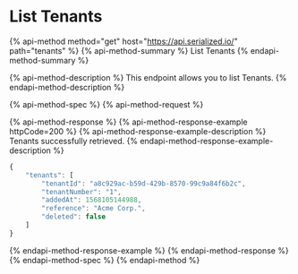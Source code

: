 # List Tenants

{% api-method method="get" host="https://api.serialized.io/" path="tenants" %}
{% api-method-summary %}
List Tenants
{% endapi-method-summary %}

{% api-method-description %}
This endpoint allows you to list Tenants.
{% endapi-method-description %}

{% api-method-spec %}
{% api-method-request %}

{% api-method-response %}
{% api-method-response-example httpCode=200 %}
{% api-method-response-example-description %}
Tenants successfully retrieved.
{% endapi-method-response-example-description %}

```javascript
{
    "tenants": [
        "tenantId": "a8c929ac-b59d-429b-8570-99c9a84f6b2c",
        "tenantNumber": "1",
        "addedAt": 1568105144988,
        "reference": "Acme Corp.",
        "deleted": false
    ]
}
```
{% endapi-method-response-example %}
{% endapi-method-response %}
{% endapi-method-spec %}
{% endapi-method %}



